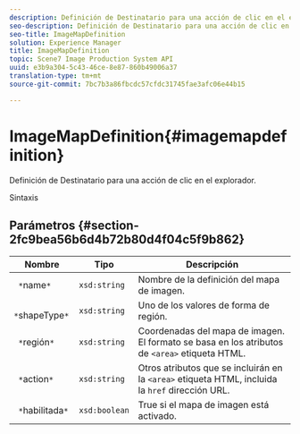 ```yaml
---
description: Definición de Destinatario para una acción de clic en el explorador.
seo-description: Definición de Destinatario para una acción de clic en el explorador.
seo-title: ImageMapDefinition
solution: Experience Manager
title: ImageMapDefinition
topic: Scene7 Image Production System API
uuid: e3b9a304-5c43-46ce-8e87-860b49006a37
translation-type: tm+mt
source-git-commit: 7bc7b3a86fbcdc57cfdc31745fae3afc06e44b15

---
```



# ImageMapDefinition{#imagemapdefinition}

Definición de Destinatario para una acción de clic en el explorador.

Sintaxis

## Parámetros {#section-2fc9bea56b6d4b72b80d4f04c5f9b862}

| Nombre | Tipo | Descripción |
|---|---|---|
| ` *`name`*` | `xsd:string` | Nombre de la definición del mapa de imagen. |
| ` *`shapeType`*` | `xsd:string` | Uno de los valores de forma de región. |
| ` *`región`*` | `xsd:string` | Coordenadas del mapa de imagen. El formato se basa en los atributos de `<area>` etiqueta HTML. |
| ` *`action`*` | `xsd:string` | Otros atributos que se incluirán en la `<area>` etiqueta HTML, incluida la `href` dirección URL. |
| ` *`habilitada`*` | `xsd:boolean` | True si el mapa de imagen está activado. |

